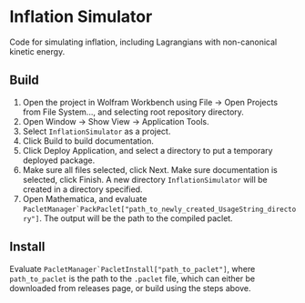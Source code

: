 # Inflation Simulator
Code for simulating inflation, including Lagrangians with non-canonical kinetic energy.

## Build

1. Open the project in Wolfram Workbench using File -> Open Projects from File System..., and selecting root repository directory.
2. Open Window -> Show View -> Application Tools.
3. Select `InflationSimulator` as a project.
4. Click Build to build documentation.
5. Click Deploy Application, and select a directory to put a temporary deployed package.
6. Make sure all files selected, click Next. Make sure documentation is selected, click Finish. A new directory `InflationSimulator` will be created in a directory specified.
7. Open Mathematica, and evaluate ```PacletManager`PackPaclet["path_to_newly_created_UsageString_directory"]```. The output will be the path to the compiled paclet.

## Install

Evaluate ```PacletManager`PacletInstall["path_to_paclet"]```, where `path_to_paclet` is the path to the `.paclet` file, which can either be downloaded from releases page, or build using the steps above.